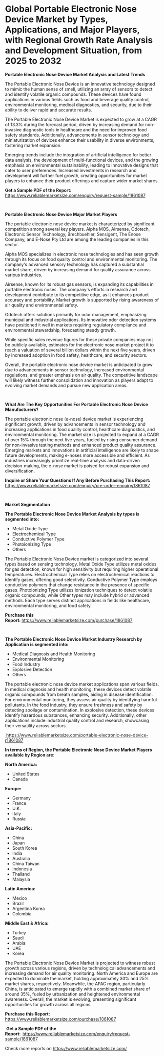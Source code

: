 <p><h1>Global Portable Electronic Nose Device Market by Types, Applications, and Major Players, with Regional Growth Rate Analysis and Development Situation, from 2025 to 2032</h1></p><p><strong>Portable Electronic Nose Device Market Analysis and Latest Trends</strong></p>
<p><p>The Portable Electronic Nose Device is an innovative technology designed to mimic the human sense of smell, utilizing an array of sensors to detect and identify volatile organic compounds. These devices have found applications in various fields such as food and beverage quality control, environmental monitoring, medical diagnostics, and security, due to their ability to deliver rapid and accurate results.</p><p>The Portable Electronic Nose Device Market is expected to grow at a CAGR of 13.3% during the forecast period, driven by increasing demand for non-invasive diagnostic tools in healthcare and the need for improved food safety standards. Additionally, advancements in sensor technology and miniaturization of devices enhance their usability in diverse environments, fostering market expansion. </p><p>Emerging trends include the integration of artificial intelligence for better data analysis, the development of multi-functional devices, and the growing emphasis on environmental sustainability, leading to innovative designs that cater to user preferences. Increased investments in research and development will further fuel growth, creating opportunities for market players to enhance their product offerings and capture wider market shares.</p></p>
<p><strong>Get a Sample PDF of the Report:&nbsp;</strong> <a href="https://www.reliablemarketsize.com/enquiry/request-sample/1861087?utm_campaign=3516&utm_medium=2&utm_source=Github&utm_content=ia&utm_term=12042025&utm_id=portable-electronic-nose-device">https://www.reliablemarketsize.com/enquiry/request-sample/1861087</a></p>
<p>&nbsp;</p>
<p><strong>Portable Electronic Nose Device Major Market Players</strong></p>
<p><p>The portable electronic nose device market is characterized by significant competition among several key players. Alpha MOS, Airsense, Odotech, Electronic Sensor Technology, Brechbuehler, Sensigent, The Enose Company, and E-Nose Pty Ltd are among the leading companies in this sector.</p><p>Alpha MOS specializes in electronic nose technologies and has seen growth through its focus on food quality control and environmental monitoring. The company's advanced sensory technology has captured a substantial market share, driven by increasing demand for quality assurance across various industries.</p><p>Airsense, known for its robust gas sensors, is expanding its capabilities in portable electronic noses. The company's efforts in research and development contribute to its competitive edge, as it enhances product accuracy and portability. Market growth is supported by rising awareness of air quality and environmental safety.</p><p>Odotech offers solutions primarily for odor management, emphasizing municipal and industrial applications. Its innovative odor detection systems have positioned it well in markets requiring regulatory compliance and environmental stewardship, forecasting steady growth.</p><p>While specific sales revenue figures for these private companies may not be publicly available, estimates for the electronic nose market project it to reach a valuation of several billion dollars within the next five years, driven by increased adoption in food safety, healthcare, and security sectors.</p><p>Overall, the portable electronic nose device market is anticipated to grow due to advancements in sensor technology, increased environmental regulations, and greater emphasis on air quality. The competitive landscape will likely witness further consolidation and innovation as players adapt to evolving market demands and pursue new application areas.</p></p>
<p>&nbsp;</p>
<p><strong>What Are The Key Opportunities For Portable Electronic Nose Device Manufacturers?</strong></p>
<p><p>The portable electronic nose (e-nose) device market is experiencing significant growth, driven by advancements in sensor technology and increasing applications in food quality control, healthcare diagnostics, and environmental monitoring. The market size is projected to expand at a CAGR of over 15% through the next five years, fueled by rising consumer demand for non-invasive testing methods and enhanced product quality assurance. Emerging markets and innovations in artificial intelligence are likely to shape future developments, making e-noses more accessible and efficient. As industries increasingly prioritize real-time analysis and data-driven decision-making, the e-nose market is poised for robust expansion and diversification.</p></p>
<p><strong>Inquire or Share Your Questions If Any Before Purchasing This Report:</strong> <a href="https://www.reliablemarketsize.com/enquiry/pre-order-enquiry/1861087?utm_campaign=3516&utm_medium=2&utm_source=Github&utm_content=ia&utm_term=12042025&utm_id=portable-electronic-nose-device">https://www.reliablemarketsize.com/enquiry/pre-order-enquiry/1861087</a></p>
<p>&nbsp;</p>
<p><strong>Market Segmentation</strong></p>
<p><strong>The Portable Electronic Nose Device Market Analysis by types is segmented into:</strong></p>
<p><ul><li>Metal Oxide Type</li><li>Electrochemical Type</li><li>Conductive Polymer Type</li><li>Photoionizing Type</li><li>Others</li></ul></p>
<p><p>The Portable Electronic Nose Device market is categorized into several types based on sensing technology. Metal Oxide Type utilizes metal oxides for gas detection, known for high sensitivity but requiring higher operational temperatures. Electrochemical Type relies on electrochemical reactions to identify gases, offering good selectivity. Conductive Polymer Type employs conductive polymers that change resistance in the presence of specific gases. Photoionizing Type utilizes ionization techniques to detect volatile organic compounds, while Other types may include hybrid or advanced methods. Each type serves distinct applications in fields like healthcare, environmental monitoring, and food safety.</p></p>
<p><strong>Purchase this Report:&nbsp;</strong><a href="https://www.reliablemarketsize.com/purchase/1861087?utm_campaign=3516&utm_medium=2&utm_source=Github&utm_content=ia&utm_term=12042025&utm_id=portable-electronic-nose-device">https://www.reliablemarketsize.com/purchase/1861087</a></p>
<p>&nbsp;</p>
<p><strong>The Portable Electronic Nose Device Market Industry Research by Application is segmented into:</strong></p>
<p><ul><li>Medical Diagnosis and Health Monitoring</li><li>Environmental Monitoring</li><li>Food Industry</li><li>Explosive Detection</li><li>Others</li></ul></p>
<p><p>The portable electronic nose device market applications span various fields. In medical diagnosis and health monitoring, these devices detect volatile organic compounds from breath samples, aiding in disease identification. For environmental monitoring, they assess air quality by identifying harmful pollutants. In the food industry, they ensure freshness and safety by detecting spoilage or contamination. In explosive detection, these devices identify hazardous substances, enhancing security. Additionally, other applications include industrial quality control and research, showcasing their versatility across sectors.</p></p>
<p><a href="https://www.reliablemarketsize.com/portable-electronic-nose-device-r1861087?utm_campaign=3516&utm_medium=2&utm_source=Github&utm_content=ia&utm_term=12042025&utm_id=portable-electronic-nose-device">&nbsp;https://www.reliablemarketsize.com/portable-electronic-nose-device-r1861087</a></p>
<p><strong>In terms of Region, the Portable Electronic Nose Device Market Players available by Region are:</strong></p>
<p>
    <p> <strong> North America: </strong>
        <ul>
            <li>United States</li>
            <li>Canada</li>
        </ul>
        </p> 
    <p> <strong> Europe: </strong>
        <ul>
            <li>Germany</li>
            <li>France</li>
            <li>U.K.</li>
            <li>Italy</li>
            <li>Russia</li>
        </ul>
        </p> 
    <p> <strong> Asia-Pacific: </strong>
        <ul>
            <li>China</li>
            <li>Japan</li>
            <li>South Korea</li>
            <li>India</li>
            <li>Australia</li>
            <li>China Taiwan</li>
            <li>Indonesia</li>
            <li>Thailand</li>
            <li>Malaysia</li>
        </ul>
        </p> 
    <p> <strong> Latin America: </strong>
        <ul>
            <li>Mexico</li>
            <li>Brazil</li>
            <li>Argentina Korea</li>
            <li>Colombia</li>
        </ul>
        </p> 
    <p> <strong> Middle East & Africa: </strong>
        <ul>
            <li>Turkey</li>
            <li>Saudi</li>
            <li>Arabia</li>
            <li>UAE</li>
            <li>Korea</li>
        </ul>
    </p>
    </p>
<p><p>The Portable Electronic Nose Device Market is projected to witness robust growth across various regions, driven by technological advancements and increasing demand for air quality monitoring. North America and Europe are expected to dominate the market, holding approximately 30% and 25% market shares, respectively. Meanwhile, the APAC region, particularly China, is anticipated to emerge rapidly with a combined market share of around 35%, fueled by urbanization and heightened environmental awareness. Overall, the market is evolving, presenting significant opportunities for growth across all regions.</p></p>
<p><strong>Purchase this Report: </strong><a href="https://www.reliablemarketsize.com/purchase/1861087?utm_campaign=3516&utm_medium=2&utm_source=Github&utm_content=ia&utm_term=12042025&utm_id=portable-electronic-nose-device">https://www.reliablemarketsize.com/purchase/1861087</a></p>
<p>&nbsp;<strong>Get a Sample PDF of the Report:&nbsp;&nbsp;</strong><a href="https://www.reliablemarketsize.com/enquiry/request-sample/1861087?utm_campaign=3516&utm_medium=2&utm_source=Github&utm_content=ia&utm_term=12042025&utm_id=portable-electronic-nose-device">https://www.reliablemarketsize.com/enquiry/request-sample/1861087</a></p>
<p><strong></strong></p>
<p>Check more reports on <a href="https://www.reliablemarketsize.com/?utm_campaign=3516&utm_medium=2&utm_source=Github&utm_content=ia&utm_term=12042025&utm_id=portable-electronic-nose-device">https://www.reliablemarketsize.com/</a></p>